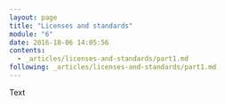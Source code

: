 ```yaml
---
layout: page
title: "Licenses and standards"
module: "6"
date: 2016-10-06 14:05:56
contents:
  - _articles/licenses-and-standards/part1.md
following: _articles/licenses-and-standards/part1.md
---
```


Text
